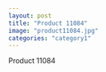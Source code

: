 ```yaml
---
layout: post
title: "Product 11084"
image: "product11084.jpg"
categories: "category1"
---
```

Product 11084
